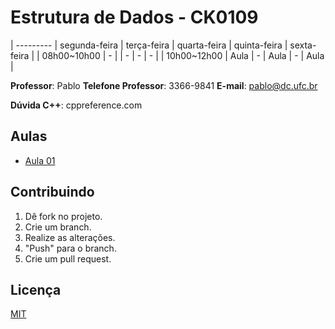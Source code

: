 # Estrutura de Dados - CK0109

| --------- | segunda-feira | terça-feira | quarta-feira | quinta-feira | sexta-feira |
| 08h00~10h00 | -           |             | -            | -            | -           |
| 10h00~12h00 | Aula        | -           | Aula         | -            | Aula        |

**Professor**: Pablo 
**Telefone Professor**: 3366-9841
**E-mail**: pablo@dc.ufc.br

**Dúvida C++**: cppreference.com

## Aulas

- [Aula 01](./aula/aula01.md)

## Contribuindo

1. Dê fork no projeto.
2. Crie um branch.
3. Realize as alterações.
4. "Push" para o branch.
5. Crie um pull request.

## Licença

[MIT]()